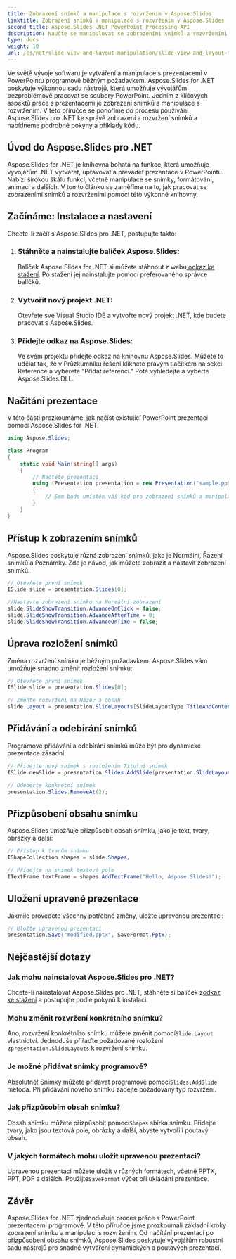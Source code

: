 ```yaml
---
title: Zobrazení snímků a manipulace s rozvržením v Aspose.Slides
linktitle: Zobrazení snímků a manipulace s rozvržením v Aspose.Slides
second_title: Aspose.Slides .NET PowerPoint Processing API
description: Naučte se manipulovat se zobrazeními snímků a rozvrženími v PowerPointu pomocí Aspose.Slides for .NET. Podrobný průvodce s příklady kódu.
type: docs
weight: 10
url: /cs/net/slide-view-and-layout-manipulation/slide-view-and-layout-manipulation/
---
```


Ve světě vývoje softwaru je vytváření a manipulace s prezentacemi v PowerPointu programově běžným požadavkem. Aspose.Slides for .NET poskytuje výkonnou sadu nástrojů, která umožňuje vývojářům bezproblémově pracovat se soubory PowerPoint. Jedním z klíčových aspektů práce s prezentacemi je zobrazení snímků a manipulace s rozvržením. V této příručce se ponoříme do procesu používání Aspose.Slides pro .NET ke správě zobrazení a rozvržení snímků a nabídneme podrobné pokyny a příklady kódu.


## Úvod do Aspose.Slides pro .NET

Aspose.Slides for .NET je knihovna bohatá na funkce, která umožňuje vývojářům .NET vytvářet, upravovat a převádět prezentace v PowerPointu. Nabízí širokou škálu funkcí, včetně manipulace se snímky, formátování, animací a dalších. V tomto článku se zaměříme na to, jak pracovat se zobrazeními snímků a rozvrženími pomocí této výkonné knihovny.

## Začínáme: Instalace a nastavení

Chcete-li začít s Aspose.Slides pro .NET, postupujte takto:

1. ### Stáhněte a nainstalujte balíček Aspose.Slides:
    Balíček Aspose.Slides for .NET si můžete stáhnout z webu[ odkaz ke stažení](https://releases.aspose.com/slides/net/). Po stažení jej nainstalujte pomocí preferovaného správce balíčků.

2. ### Vytvořit nový projekt .NET:
   Otevřete své Visual Studio IDE a vytvořte nový projekt .NET, kde budete pracovat s Aspose.Slides.

3. ### Přidejte odkaz na Aspose.Slides:
   Ve svém projektu přidejte odkaz na knihovnu Aspose.Slides. Můžete to udělat tak, že v Průzkumníku řešení kliknete pravým tlačítkem na sekci Reference a vyberete "Přidat referenci." Poté vyhledejte a vyberte Aspose.Slides DLL.

## Načítání prezentace

V této části prozkoumáme, jak načíst existující PowerPoint prezentaci pomocí Aspose.Slides for .NET.

```csharp
using Aspose.Slides;

class Program
{
    static void Main(string[] args)
    {
        // Načtěte prezentaci
        using (Presentation presentation = new Presentation("sample.pptx"))
        {
            // Sem bude umístěn váš kód pro zobrazení snímků a manipulaci s rozvržením
        }
    }
}
```

## Přístup k zobrazením snímků

Aspose.Slides poskytuje různá zobrazení snímků, jako je Normální, Řazení snímků a Poznámky. Zde je návod, jak můžete zobrazit a nastavit zobrazení snímků:

```csharp
// Otevřete první snímek
ISlide slide = presentation.Slides[0];

//Nastavte zobrazení snímku na Normální zobrazení
slide.SlideShowTransition.AdvanceOnClick = false;
slide.SlideShowTransition.AdvanceAfterTime = 0;
slide.SlideShowTransition.AdvanceOnTime = false;
```

## Úprava rozložení snímků

Změna rozvržení snímku je běžným požadavkem. Aspose.Slides vám umožňuje snadno změnit rozložení snímku:

```csharp
// Otevřete první snímek
ISlide slide = presentation.Slides[0];

// Změňte rozvržení na Název a obsah
slide.Layout = presentation.SlideLayouts[SlideLayoutType.TitleAndContent];
```

## Přidávání a odebírání snímků

Programové přidávání a odebírání snímků může být pro dynamické prezentace zásadní:

```csharp
// Přidejte nový snímek s rozložením Titulní snímek
ISlide newSlide = presentation.Slides.AddSlide(presentation.SlideLayouts[SlideLayoutType.TitleSlide]);

// Odeberte konkrétní snímek
presentation.Slides.RemoveAt(2);
```

## Přizpůsobení obsahu snímku

Aspose.Slides umožňuje přizpůsobit obsah snímku, jako je text, tvary, obrázky a další:

```csharp
// Přístup k tvarům snímku
IShapeCollection shapes = slide.Shapes;

// Přidejte na snímek textové pole
ITextFrame textFrame = shapes.AddTextFrame("Hello, Aspose.Slides!");
```

## Uložení upravené prezentace

Jakmile provedete všechny potřebné změny, uložte upravenou prezentaci:

```csharp
// Uložte upravenou prezentaci
presentation.Save("modified.pptx", SaveFormat.Pptx);
```

## Nejčastější dotazy

### Jak mohu nainstalovat Aspose.Slides pro .NET?

 Chcete-li nainstalovat Aspose.Slides pro .NET, stáhněte si balíček z[odkaz ke stažení](https://releases.aspose.com/slides/net/) a postupujte podle pokynů k instalaci.

### Mohu změnit rozvržení konkrétního snímku?

 Ano, rozvržení konkrétního snímku můžete změnit pomocí`Slide.Layout` vlastnictví. Jednoduše přiřaďte požadované rozložení z`presentation.SlideLayouts` k rozvržení snímku.

### Je možné přidávat snímky programově?

 Absolutně! Snímky můžete přidávat programově pomocí`Slides.AddSlide` metoda. Při přidávání nového snímku zadejte požadovaný typ rozvržení.

### Jak přizpůsobím obsah snímku?

 Obsah snímku můžete přizpůsobit pomocí`Shapes` sbírka snímku. Přidejte tvary, jako jsou textová pole, obrázky a další, abyste vytvořili poutavý obsah.

### V jakých formátech mohu uložit upravenou prezentaci?

 Upravenou prezentaci můžete uložit v různých formátech, včetně PPTX, PPT, PDF a dalších. Použijte`SaveFormat` výčet při ukládání prezentace.

## Závěr

Aspose.Slides for .NET zjednodušuje proces práce s PowerPoint prezentacemi programově. V této příručce jsme prozkoumali základní kroky zobrazení snímku a manipulaci s rozvržením. Od načítání prezentací po přizpůsobení obsahu snímků, Aspose.Slides poskytuje vývojářům robustní sadu nástrojů pro snadné vytváření dynamických a poutavých prezentací.
